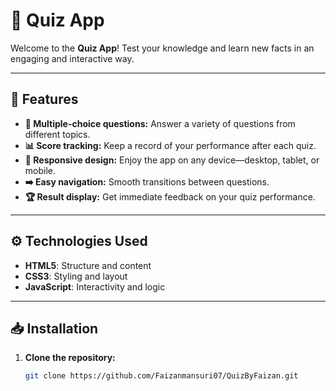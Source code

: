 # 🎉 Quiz App

Welcome to the **Quiz App**! Test your knowledge and learn new facts in an engaging and interactive way.

---

## 📜 Features

- **📝 Multiple-choice questions:** Answer a variety of questions from different topics.
- **📊 Score tracking:** Keep a record of your performance after each quiz.
- **📱 Responsive design:** Enjoy the app on any device—desktop, tablet, or mobile.
- **➡️ Easy navigation:** Smooth transitions between questions.
- **🏆 Result display:** Get immediate feedback on your quiz performance.

---

## ⚙️ Technologies Used

- **HTML5**: Structure and content
- **CSS3**: Styling and layout
- **JavaScript**: Interactivity and logic

---

## 📥 Installation

1. **Clone the repository:**
   ```bash
   git clone https://github.com/Faizanmansuri07/QuizByFaizan.git

